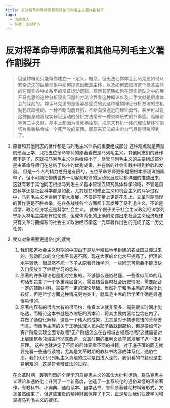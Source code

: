 ```yaml
---
title: 反对将革命导师原著和其他马列毛主义著作割裂开
tags:
  - 治病救人
  - 作者：山村新人
---
```



# 反对将革命导师原著和其他马列毛主义著作割裂开

> 但这种概论只能帮你建立一下定义，概念。但无法让你体会到马克思如何从繁杂滂沱的巨量现象中如何提炼出概念主体，以及如何去把握这个概念主体的在现实各种关系里的辩证运动逻辑，观察其范畴如何在现实运动之中的展开 ​​马克思的这种分析现实问题的方法论靠看这种概论以及二手文献是很难体会的深刻的。 ​​你读马克思的是很容易感受的到这种唯物辩证分析方法的生机勃勃跃跃欲动。一种不断向前开拓，不断向深逼近的理论勇气。甚至可以说这种自身随着现实辩证运动的分析方法带有一种交响乐式的节奏感。 ​​而概论等等二手文献，基本上都因为僵死地抽割，把原来有机一体的理论整体宰割切片重新粘合成一个死尸般的东西。那原来充溢的生命力气息是很难嗅到了。

1. 原著和其他同志的著作都是马列毛主义体系的重要组成部分
   这种观点就是典型的形而上学，只把五位革命导师的原著看做是马列毛主义，其他同志们的著作都不是了，这就把马列毛主义体系给缩小了，尽管马列毛主义的主要组成部分是由革命导师们在总结了以往的优秀成果，并在新的社会实践中得到检验和发展。
   但是一个人的精力总归是有限的，五位革命导师更多是把根本原理详细阐释了，但不可能把物质世界一切客观规律的运动发展过程都详细的描述出来，这就有赖于其他同志根据马列毛主义基本原理去研究具体科学领域，不管是自然科学还是社会科学都是如此，尤其是在和修正主义和机会主义的斗争过程中，马列毛主义也得到了更大发展，不仅是在量上更是在质上，文革时期涌现的著作更是不胜枚举，在各条战线各个方面都丰富发展了马列毛主义，不论是哲学、政治经济学还是科学社会主义。
   就举个例子关于社会主义政治经济学列宁斯大林毛主席都有过论述，但成体系化的正确的论述出来社会主义经济规律只有文革时期编写的社会主义政治经济学这一光辉著作出色的完成了这一历史任务。
2. 受众对象需要更通俗化的读物
   
   1. 我们知道社会主义时期的中国由于是从半殖民地半封建的农业国过渡过来的，劳动群众的文化水平普遍不高，现在大家的文化水平提高了，但理论水平较低，很显然不能一下子从原著开始学习，一些同志可能会不能很快入门便放弃了继续学习的念头。
   2. 原著的许多理论也是相对抽象的，不够那么通俗易懂，一些看似简单的几句话却包含了一个多重深层含义，需要结合当时社会历史情况，需要配合一定的辅助材料，需要有一定的理论基础。当然列宁和毛主席的通俗化比较好，但是哲学方面这种情况更为突出，就属毛主席的哲学著作确是最通俗易懂的。
   3. 原著内容有的很庞大有的很简约，像资本论就非常多，需要很长时间才能吃透，而概论这本书就是浓缩版的资本论，将其主要内容给包含在内了，并做了通俗化解释，这是一个伟大的成果，尤其是对于初步觉悟的革命者而言。而像毛主席的关于正确处理人民内部矛盾就很简约，但是要如何对资产阶级实现全面专政呢?无产阶级怎么在各领域占领高地呢?这就需要对上层建筑各领域进行彻底改造，文革时期的批判文章丰富发展了这一根本原理。 这些也就决定了不同的群体要看不同的书籍，对于底子薄的同志就要先看一些通俗读物，尤其是文革时期的教科书内容成体系化，通俗性高。我们认识马列毛主义真理的过程是由浅入深的，我们看的书籍也是由易到难的，这是符合辩证法的过程。
      
    在文革时期，轰轰烈烈的全民学习马克思主义的革命大批判运动，将马克思主义理论和通俗化上升到了一个新高度，创造了一套系统化的通俗易懂的理论著作，有教科书、小词典、通俗读本、自学丛书、导师原著辅助材料等形式，文革虽然结束了，但这些宝贵的精神财富保存了下来，正是帮助我们快速学习和掌握马列毛主义的捷径。


